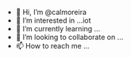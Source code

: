 - 👋 Hi, I’m @calmoreira
- 👀 I’m interested in ...iot
- 🌱 I’m currently learning ...
- 💞️ I’m looking to collaborate on ...
- 📫 How to reach me ...

<!---
calmoreira/calmoreira is a ✨ special ✨ repository because its `README.md` (this file) appears on your GitHub profile.
You can click the Preview link to take a look at your changes.
--->
